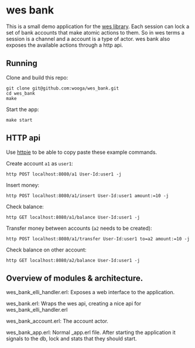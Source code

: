 # wes bank
This is a small demo application for the [wes library](https://github.com/wooga/wes).
Each session can lock a set of bank accounts that make atomic actions to them.
So in wes terms a session is a channel and a account is a type of actor.
wes bank also exposes the available actions through a http api.

## Running
Clone and build this repo:

    git clone git@github.com:wooga/wes_bank.git
    cd wes_bank
    make

Start the app:

    make start

## HTTP api
Use [httpie](https://github.com/jkbr/httpie#installation) to be able to
copy paste these example commands.

Create account `a1` as `user1`:

    http POST localhost:8080/a1 User-Id:user1 -j

Insert money:

    http POST localhost:8080/a1/insert User-Id:user1 amount:=10 -j

Check balance:

    http GET localhost:8080/a1/balance User-Id:user1 -j

Transfer money between accounts (`a2` needs to be created):

    http POST localhost:8080/a1/transfer User-Id:user1 to=a2 amount:=10 -j

Check balance on other account:

    http GET localhost:8080/a2/balance User-Id:user1 -j

## Overview of modules & architecture.

wes_bank_elli_handler.erl: Exposes a web interface to the application.

wes_bank.erl: Wraps the wes api, creating a nice api for wes_bank_elli_handler.erl

wes_bank_account.erl: The account actor.

wes_bank_app.erl: Normal _app.erl file. After starting the application it signals
to the db, lock and stats that they should start.
